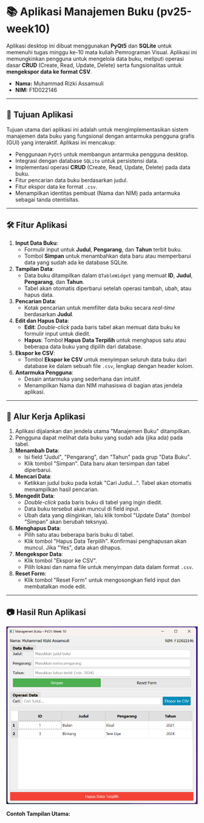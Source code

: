 # 📚 Aplikasi Manajemen Buku (pv25-week10)

Aplikasi desktop ini dibuat menggunakan **PyQt5** dan **SQLite** untuk memenuhi tugas minggu ke-10 mata kuliah Pemrograman Visual. Aplikasi ini memungkinkan pengguna untuk mengelola data buku, meliputi operasi dasar **CRUD** (Create, Read, Update, Delete) serta fungsionalitas untuk **mengekspor data ke format CSV**.

- **Nama:** Muhammad Rizki Assamsuli
- **NIM:** F1D022146

---

## 🎯 Tujuan Aplikasi

Tujuan utama dari aplikasi ini adalah untuk mengimplementasikan sistem manajemen data buku yang fungsional dengan antarmuka pengguna grafis (GUI) yang interaktif. Aplikasi ini mencakup:

- Penggunaan `PyQt5` untuk membangun antarmuka pengguna desktop.
- Integrasi dengan database `SQLite` untuk persistensi data.
- Implementasi operasi **CRUD** (Create, Read, Update, Delete) pada data buku.
- Fitur pencarian data buku berdasarkan judul.
- Fitur ekspor data ke format `.csv`.
- Menampilkan identitas pembuat (Nama dan NIM) pada antarmuka sebagai tanda otentisitas.

---

## 🛠️ Fitur Aplikasi

1.  **Input Data Buku**:
    - Formulir input untuk **Judul**, **Pengarang**, dan **Tahun** terbit buku.
    - Tombol **Simpan** untuk menambahkan data baru atau memperbarui data yang sudah ada ke database SQLite.
2.  **Tampilan Data**:
    - Data buku ditampilkan dalam `QTableWidget` yang memuat **ID**, **Judul**, **Pengarang**, dan **Tahun**.
    - Tabel akan otomatis diperbarui setelah operasi tambah, ubah, atau hapus data.
3.  **Pencarian Data**:
    - Kotak pencarian untuk memfilter data buku secara _real-time_ berdasarkan **Judul**.
4.  **Edit dan Hapus Data**:
    - **Edit**: _Double-click_ pada baris tabel akan memuat data buku ke formulir input untuk diedit.
    - **Hapus**: Tombol **Hapus Data Terpilih** untuk menghapus satu atau beberapa data buku yang dipilih dari database.
5.  **Ekspor ke CSV**:
    - Tombol **Ekspor ke CSV** untuk menyimpan seluruh data buku dari database ke dalam sebuah file `.csv`, lengkap dengan header kolom.
6.  **Antarmuka Pengguna**:
    - Desain antarmuka yang sederhana dan intuitif.
    - Menampilkan Nama dan NIM mahasiswa di bagian atas jendela aplikasi.

---

## 🧩 Alur Kerja Aplikasi

1.  Aplikasi dijalankan dan jendela utama "Manajemen Buku" ditampilkan.
2.  Pengguna dapat melihat data buku yang sudah ada (jika ada) pada tabel.
3.  **Menambah Data**:
    - Isi field "Judul", "Pengarang", dan "Tahun" pada grup "Data Buku".
    - Klik tombol "Simpan". Data baru akan tersimpan dan tabel diperbarui.
4.  **Mencari Data**:
    - Ketikkan judul buku pada kotak "Cari Judul...". Tabel akan otomatis menampilkan hasil pencarian.
5.  **Mengedit Data**:
    - _Double-click_ pada baris buku di tabel yang ingin diedit.
    - Data buku tersebut akan muncul di field input.
    - Ubah data yang diinginkan, lalu klik tombol "Update Data" (tombol "Simpan" akan berubah teksnya).
6.  **Menghapus Data**:
    - Pilih satu atau beberapa baris buku di tabel.
    - Klik tombol "Hapus Data Terpilih". Konfirmasi penghapusan akan muncul. Jika "Yes", data akan dihapus.
7.  **Mengekspor Data**:
    - Klik tombol "Ekspor ke CSV".
    - Pilih lokasi dan nama file untuk menyimpan data dalam format `.csv`.
8.  **Reset Form**:
    - Klik tombol "Reset Form" untuk mengosongkan field input dan membatalkan mode edit.

---

## 📷 Hasil Run Aplikasi

![Hasil Run](resultProgram.png)

**Contoh Tampilan Utama:**
